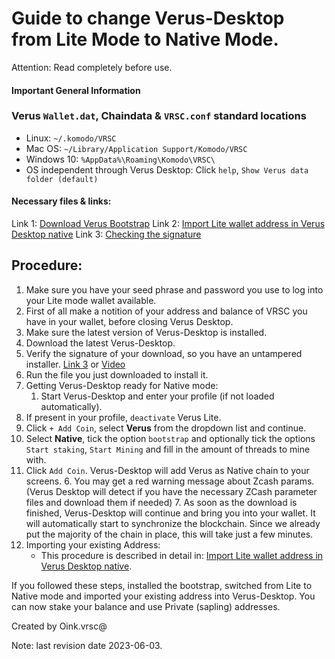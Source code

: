 # Guide to change Verus-Desktop from Lite Mode to Native Mode.

Attention: Read completely before use.

#### Important General Information

### Verus `Wallet.dat`, Chaindata & `VRSC.conf` standard locations
 * Linux:		`~/.komodo/VRSC`
 * Mac OS: 	`~/Library/Application Support/Komodo/VRSC`
 * Windows 10: 	`%AppData%\Roaming\Komodo\VRSC\`
 * OS independent through Verus Desktop: Click `help`, `Show Verus data folder (default)`

#### Necessary files & links:

Link 1: [Download Verus Bootstrap](https://bootstrap.verus.io)
Link 2: [Import Lite wallet address in Verus Desktop native](https://wiki.verus.io/#!how-to/how-to_convert-seed-to-wif.md)
Link 3: [Checking the signature](https://verus.io/verify-signatures)

## Procedure:
1. Make sure you have your seed phrase and password you use to log into your Lite mode wallet available.
2. First of all make a notition of your address and balance of VRSC you have in your wallet, before closing Verus Desktop.
3. Make sure the latest version of Verus-Desktop is installed.
 1. Download the latest Verus-Desktop.
 2. Verify the signature of your download, so you have an untampered installer. [Link 3](https://verus.io/verify-signatures) or [Video](https://youtu.be/sFUnKCnHx98)
 3. Run the file you just downloaded to install it.
4. Getting Verus-Desktop ready for Native mode:
	1. Start Verus-Desktop and enter your profile (if not loaded automatically).
  2. If present in your profile, `deactivate` Verus Lite.
  3. Click `+ Add Coin`, select **Verus** from the dropdown list and continue.
  4. Select **Native**, tick the option `bootstrap` and optionally tick the options `Start staking`, `Start Mining` and fill in the amount of threads to mine with.
  5. Click `Add Coin`. Verus-Desktop will add Verus as Native chain to your screens.
	6. You may get a red warning message about Zcash params. (Verus Desktop will detect if you have the necessary ZCash parameter files and download them if needed)
	7. As soon as the download is finished, Verus-Desktop will continue and bring you into your wallet. It will automatically start to synchronize the blockchain. Since we already put the majority of the chain in place, this will take just a few minutes.
6. Importing your existing Address:
	* This procedure is described in detail in: [Import Lite wallet address in Verus Desktop native](https://wiki.verus.io/#!how-to/how-to_convert-seed-to-wif.md).

If you followed these steps, installed the bootstrap, switched from Lite to Native mode and imported your existing address into Verus-Desktop. You can now stake your balance and use Private (sapling) addresses.

Created by Oink.vrsc@

Note: last revision date 2023-06-03.
